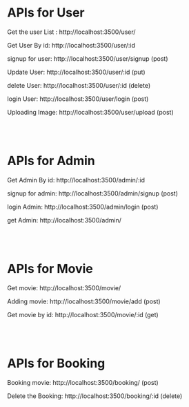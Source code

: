 <h1> APIs for User </h1>
<p>Get the user List : http://localhost:3500/user/</p>
<p>Get User By id: http://localhost:3500/user/:id</p>
<p>signup for user: http://localhost:3500/user/signup (post)</p>
<p>Update User: http://localhost:3500/user/:id (put) </p>
<p>delete User: http://localhost:3500/user/:id (delete)</p>
<p>login User: http://localhost:3500/user/login (post)</p>
<p>Uploading Image: http://localhost:3500/user/upload (post)</p>
<br/>
<br/>
<h1> APIs for Admin </h1>
<p>Get Admin By id: http://localhost:3500/admin/:id</p>
<p>signup for admin: http://localhost:3500/admin/signup (post)</p>
<p>login Admin: http://localhost:3500/admin/login (post)</p>
<p>get Admin: http://localhost:3500/admin/</p>
<br/>
<br/>
<h1> APIs for Movie </h1>
<p>Get movie: http://localhost:3500/movie/</p>
<p>Adding movie: http://localhost:3500/movie/add (post)</p>
<p>Get movie by id: http://localhost:3500/movie/:id (get)</p>
<br/>
<br/>
<h1> APIs for Booking </h1>
<p>Booking movie: http://localhost:3500/booking/ (post)</p>
<p>Delete the Booking: http://localhost:3500/booking/:id (delete)</p>
